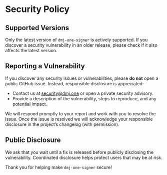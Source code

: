 # Security Policy

## Supported Versions

Only the latest version of `dmj-one-signer` is actively supported. If you discover a security vulnerability in an older release, please check if it also affects the latest version.

## Reporting a Vulnerability

If you discover any security issues or vulnerabilities, please **do not** open a public GitHub issue. Instead, responsible disclosure is appreciated:

- Contact us at [security@dmj.one](mailto:security@dmj.one) or open a private security advisory.
- Provide a description of the vulnerability, steps to reproduce, and any potential impact.

We will respond promptly to your report and work with you to resolve the issue. Once the issue is resolved we will acknowledge your responsible disclosure in the project’s changelog (with permission).

## Public Disclosure

We ask that you wait until a fix is released before publicly disclosing the vulnerability. Coordinated disclosure helps protect users that may be at risk.

Thank you for helping make `dmj-one-signer` secure!
